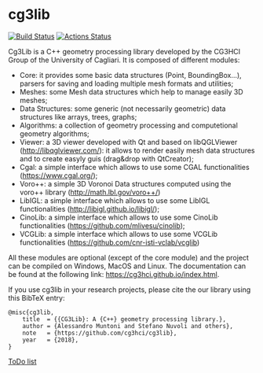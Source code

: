 # cg3lib

[![Build Status](https://travis-ci.org/cg3hci/cg3lib.svg?branch=master)](https://travis-ci.org/cg3hci/cg3lib)
[![Actions Status](https://github.com/cg3hci/cg3lib/workflows/ccpp.yml/badge.svg)](https://github.com/cg3hci/cg3lib/actions)

Cg3Lib is a C++ geometry processing library developed by the CG3HCI Group of the University of Cagliari.
It is composed of different modules:
- Core: it provides some basic data structures (Point, BoundingBox...), parsers for saving and loading multiple mesh formats and utilities;
- Meshes: some Mesh data structures which help to manage easily 3D meshes;
- Data Structures: some generic (not necessarily geometric) data structures like arrays, trees, graphs;
- Algorithms: a collection of geometry processing and computetional geometry algorithms;
- Viewer: a 3D viewer developed with Qt and based on libQGLViewer (http://libqglviewer.com/): it allows to render easily mesh data structures and to create easyly guis (drag&drop with QtCreator);
- Cgal: a simple interface which allows to use some CGAL functionalities (https://www.cgal.org/);
- Voro++: a simple 3D Voronoi Data structures computed using the voro++ library (http://math.lbl.gov/voro++/)
- LibIGL: a simple interface which allows to use some LibIGL functionalities (http://libigl.github.io/libigl/);
- CinoLib: a simple interface which allows to use some CinoLib functionalities (https://github.com/mlivesu/cinolib);
- VCGLib: a simple interface which allows to use some VCGLib functionalities (https://github.com/cnr-isti-vclab/vcglib)

All these modules are optional (except of the core module) and the project can be compiled on Windows, MacOS and Linux.
The documentation can be found at the following link: https://cg3hci.github.io/index.html.

If you use cg3lib in your research projects, please cite the our library using this BibTeX entry:

```
@misc{cg3lib,
	title  = {{CG3Lib}: A {C++} geometry processing library.},
	author = {Alessandro Muntoni and Stefano Nuvoli and others},
	note   = {https://github.com/cg3hci/cg3lib},
	year   = {2018},
}
```

[ToDo list](TODO.md)
